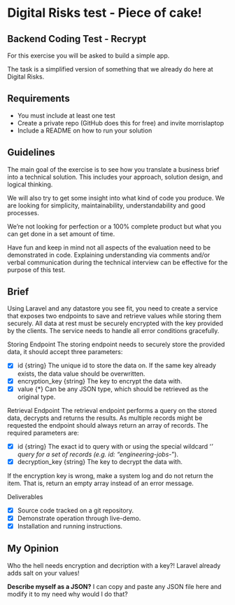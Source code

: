 # Digital Risks test - Piece of cake!

## Backend Coding Test - Recrypt

For this exercise you will be asked to build a simple app.

The task is a simplified version of something that we already do here at Digital Risks.

## Requirements

-   You must include at least one test
-   Create a private repo (GitHub does this for free) and invite morrislaptop
-   Include a README on how to run your solution

## Guidelines

The main goal of the exercise is to see how you translate a business brief into a technical solution. This includes your approach, solution design, and logical thinking.

We will also try to get some insight into what kind of code you produce. We are looking for simplicity, maintainability, understandability and good processes.

We’re not looking for perfection or a 100% complete product but what you can get done
in a set amount of time.

Have fun and keep in mind not all aspects of the evaluation need to be demonstrated in code. Explaining understanding via comments and/or verbal communication during the technical interview can be effective for the purpose of this test.

## Brief

Using Laravel and any datastore you see fit, you need to create a service that exposes two endpoints to save and retrieve values while storing them securely. All data at rest must be securely encrypted with the key provided by the clients. The service needs to handle all error conditions gracefully.

Storing Endpoint
The storing endpoint needs to securely store the provided data, it should accept three parameters:

-   [x] id {string} The unique id to store the data on. If the same key already exists, the data value should be overwritten.
-   [x] encryption_key {string} The key to encrypt the data with.
-   [x] value {\*} Can be any JSON type, which should be retrieved as the original type.

Retrieval Endpoint
The retrieval endpoint performs a query on the stored data, decrypts and returns the results. As multiple records might be requested the endpoint should always return an array of records. The required parameters are:

-   [x] id {string} The exact id to query with or using the special wildcard ‘_’ query for a set of records (e.g. id: “engineering-jobs-_”).
-   [x] decryption_key {string} The key to decrypt the data with.

If the encryption key is wrong, make a system log and do not return the item. That is, return an empty array instead of an error message.

Deliverables

-   [x] Source code tracked on a git repository.
-   [x] Demonstrate operation through live-demo.
-   [x] Installation and running instructions.

## My Opinion

Who the hell needs encryption and decription with a key?! Laravel already adds salt on your values!

**Describe myself as a JSON?** I can copy and paste any JSON file here and modify it to my need why would I do that?
